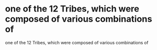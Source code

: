 # one of the 12 Tribes, which were composed of various combinations of

one of the 12 Tribes, which were composed of various combinations of